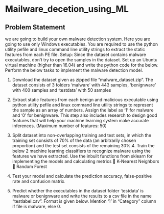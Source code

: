 # Mailware_decetion_using_ML
## Problem Statement
we are going to build your own malware detection system. Here you are going to use only Windows executables. You are required to use the python utility pefile and linux command line utility strings to extract the static features from each PE file. Setup: Since the dataset contains malware executables, don’t try to open the samples in the dataset. Set up an Ubuntu virtual machine (higher than 16.04) and write the python code for the below. Perform the below tasks to implement the malware detection model.

1. Download the dataset given as zipped file “malware_dataset.zip”. The dataset consists of 3 folders ‘malware’ with 443 samples, ‘benignware’ with 400 samples and ‘testdata’ with 50 samples

2. Extract static features from each benign and malicious executable using python utility pefile and linux command line utility strings to represent the sample as an array of numbers. Assign the label as ‘1’ for malware and ‘0’ for benignware. This step also includes research to design good features that will help your machine learning system make accurate inferences. (Maximum number of features: 50)

3. Split dataset into non-overlapping training and test sets, in which the training set consists of 70% of the data (an arbitrarily chosen proportion) and the test set consists of the remaining 30%.4. Train the below 2 machine learning classifiers to recognize malware using the features we have extracted. Use the inbuilt functions from sklearn for implementing the models and calculating metrics  K-Nearest Neighbors  Random Forest

4. Test your model and calculate the prediction accuracy, false-positive rate and confusion matrix.

5. Predict whether the executables in the dataset folder ‘testdata’ is malware or benignware and write the results to a csv file in the name “testlabel.csv”. Format is given below. Mention ‘1’ in “Category” column if file is malware, else 0.


